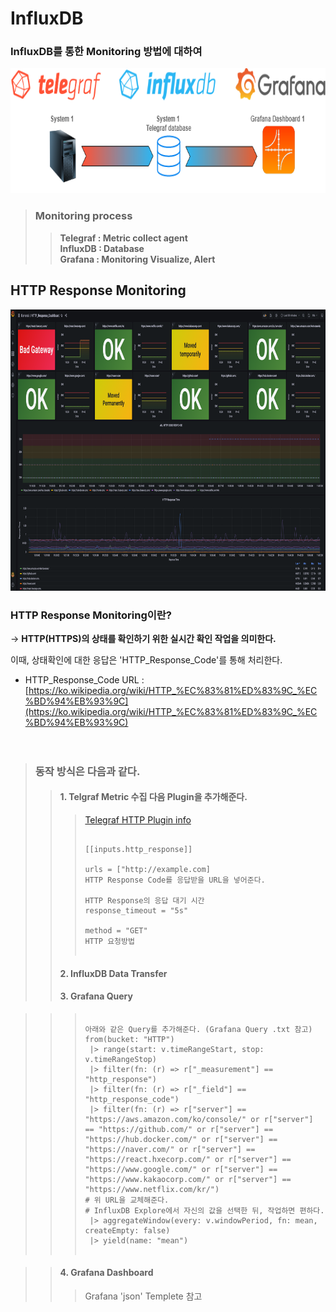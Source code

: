 InfluxDB
=============================
### InfluxDB를 통한 Monitoring 방법에 대하여 <br>


<img src="/Collect_Flow.png" width="600px" height="200px" title="px(픽셀) 크기 설정" alt="RubberDuck"></img><br/>
> ### Monitoring process 
> > **Telegraf : Metric collect agent <br>
> > InfluxDB : Database <br>
> > Grafana : Monitoring Visualize, Alert <br>**


HTTP Response Monitoring
---------------------------------
<img src="/Main_DashBoard.png" width="900px" height="450px" title="px(픽셀) 크기 설정" alt="RubberDuck"></img><br/>

### HTTP Response Monitoring이란? 
-> **HTTP(HTTPS)의 상태를 확인하기 위한 실시간 확인 작업을 의미한다.**

이때, 상태확인에 대한 응답은 'HTTP_Response_Code'를 통해 처리한다.

* HTTP_Response_Code URL : [https://ko.wikipedia.org/wiki/HTTP_%EC%83%81%ED%83%9C_%EC%BD%94%EB%93%9C](https://ko.wikipedia.org/wiki/HTTP_%EC%83%81%ED%83%9C_%EC%BD%94%EB%93%9C)    
<br><br>
> ### 동작 방식은 다음과 같다.
>> #### 1. Telgraf Metric 수집 다음 Plugin을 추가해준다.
  >>> [Telegraf HTTP Plugin info](https://github.com/influxdata/telegraf/tree/release-1.21/plugins/inputs/http)
  >>> <pre>
  >>> <code>
  >>> [[inputs.http_response]]
  >>>
  >>> urls = ["http://example.com]
  >>> HTTP Response Code를 응답받을 URL을 넣어준다.
  >>> 
  >>> HTTP Response의 응답 대기 시간
  >>> response_timeout = "5s" 
  >>>
  >>> method = "GET"
  >>> HTTP 요청방법
  >>></code>
  >>></pre>
>>#### 2. InfluxDB Data Transfer
>>#### 3. Grafana Query

>>> <pre>
>>> <code>
>>> 아래와 같은 Query를 추가해준다. (Grafana Query .txt 참고)
>>> from(bucket: "HTTP")
>>>  |> range(start: v.timeRangeStart, stop: v.timeRangeStop)
>>>  |> filter(fn: (r) => r["_measurement"] == "http_response")
>>>  |> filter(fn: (r) => r["_field"] == "http_response_code")
>>>  |> filter(fn: (r) => r["server"] == "https://aws.amazon.com/ko/console/" or r["server"] == "https://github.com/" or r["server"] == "https://hub.docker.com/" or r["server"] == "https://naver.com/" or r["server"] == "https://react.hxecorp.com/" or r["server"] == "https://www.google.com/" or r["server"] == "https://www.kakaocorp.com/" or r["server"] == "https://www.netflix.com/kr/")
>>> # 위 URL을 교체해준다. 
>>> # InfluxDB Explore에서 자신의 값을 선택한 뒤, 작업하면 편하다.
>>>  |> aggregateWindow(every: v.windowPeriod, fn: mean, createEmpty: false)
>>>  |> yield(name: "mean")
>>> </code>
>>> </pre>

>>#### 4. Grafana Dashboard
>>> Grafana 'json' Templete 참고
